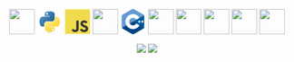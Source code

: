 <div align="center">
  
<!-- ÍCONES DAS LINGUAGENS  -->
<p align="center">
<img src="https://cdn.jsdelivr.net/gh/devicons/devicon@latest/icons/vscode/vscode-original.svg"                      width="45" height="45"/> 
<img src="https://raw.githubusercontent.com/devicons/devicon/master/icons/python/python-original.svg"                width="45" height="45"/>      
<img src="https://raw.githubusercontent.com/devicons/devicon/master/icons/javascript/javascript-original.svg"        width="45" height="45"/>  
<img src="https://cdn.jsdelivr.net/gh/devicons/devicon@latest/icons/visualstudio/visualstudio-original.svg"          width="45" height="45"/> 
<img src="https://raw.githubusercontent.com/devicons/devicon/master/icons/cplusplus/cplusplus-original.svg"          width="45" height="45"/>
<img src="https://cdn.jsdelivr.net/gh/devicons/devicon@latest/icons/debian/debian-original.svg"                      width="45" height="45"/>      
<img src="https://cdn.jsdelivr.net/gh/devicons/devicon@latest/icons/kalilinux/kalilinux-original-wordmark.svg"       width="45" height="45"/>
<img src="https://cdn.jsdelivr.net/gh/devicons/devicon@latest/icons/linux/linux-original.svg"                        width="45" height="45"/>
<img src="https://cdn.jsdelivr.net/gh/devicons/devicon@latest/icons/tex/tex-original.svg"                            width="45" height="45"/>  
<img src="https://cdn.jsdelivr.net/gh/devicons/devicon@latest/icons/redhat/redhat-original.svg"                      width="45" height="45"/>
</p>
  
<!-- GITHUB STATUS -->
<img height="180em" src="https://github-readme-stats.vercel.app/api?username=NerostavKuznetsov&include_all_commits=true&cache_seconds=0&show_icons=true&theme=dark&count_private=true"/>
<img height="180em" src="https://github-readme-stats.vercel.app/api/top-langs/?username=NerostavKuznetsov&cache_seconds=0&layout=compact&show_icons=true&theme=dark"/>

</div>

















